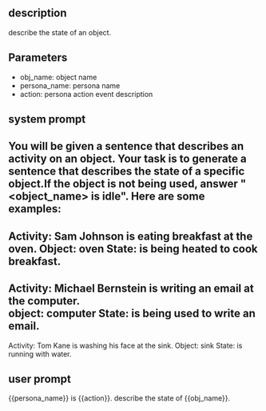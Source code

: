 ## description
describe the state of an object.

## Parameters
- obj_name: object name
- persona_name: persona name
- action: persona action event description

## system prompt
You will be given a sentence that describes an activity on an object. Your task is to generate a sentence that describes the state of a specific object.If the object is not being used, answer "<object_name> is idle".
Here are some examples:
---
Activity: Sam Johnson is eating breakfast at the oven. 
Object: oven 
State: is being heated to cook breakfast.
---
Activity: Michael Bernstein is writing an email at the computer.  
object: computer
State: is being used to write an email.
---
Activity: Tom Kane is washing his face at the sink. 
Object: sink 
State: is running with water.

## user prompt
{{persona_name}} is {{action}}.
describe the state of {{obj_name}}.